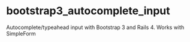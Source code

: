 bootstrap3_autocomplete_input
=============================

Autocomplete/typeahead input with Bootstrap 3 and Rails 4. Works with SimpleForm
